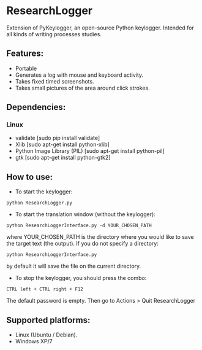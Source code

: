 # ResearchLogger
Extension of PyKeylogger, an open-source Python keylogger. Intended for all kinds of writing processes studies.


## Features:
- Portable
- Generates a log with mouse and keyboard activity.
- Takes fixed timed screenshots.
- Takes small pictures of the area around click strokes.


## Dependencies:

### Linux
- validate [sudo pip install validate]
- Xlib [sudo apt-get install python-xlib]
- Python Image Library (PIL) [sudo apt-get install python-pil]
- gtk [sudo apt-get install python-gtk2]


## How to use:
- To start the keylogger:
````
python ResearchLogger.py
````
- To start the translation window (without the keylogger):
````
python ResearchLoggerInterface.py -d YOUR_CHOSEN_PATH
````
where YOUR_CHOSEN_PATH is the directory where you would like to save the target text (the output). If you do not specify a directory:
````
python ResearchLoggerInterface.py
````
by default it will save the file on the current directory.
- To stop the keylogger, you should press the combo:
````
CTRL left + CTRL right + F12
````
The default password is empty. Then go to Actions > Quit ResearchLogger

## Supported platforms:
- Linux (Ubuntu / Debian).
- Windows XP/7